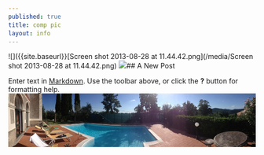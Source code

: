 ```yaml
---
published: true
title: comp pic
layout: info
---
```


![]({{site.baseurl}}[Screen shot 2013-08-28 at 11.44.42.png](/media/Screen shot 2013-08-28 at 11.44.42.png)
![](/media/spacecomp.jpg)## A New Post

Enter text in [Markdown](http://daringfireball.net/projects/markdown/). Use the toolbar above, or click the **?** button for formatting help.
![941762_10151563606409620_657210009_n.jpg](/media/941762_10151563606409620_657210009_n.jpg)